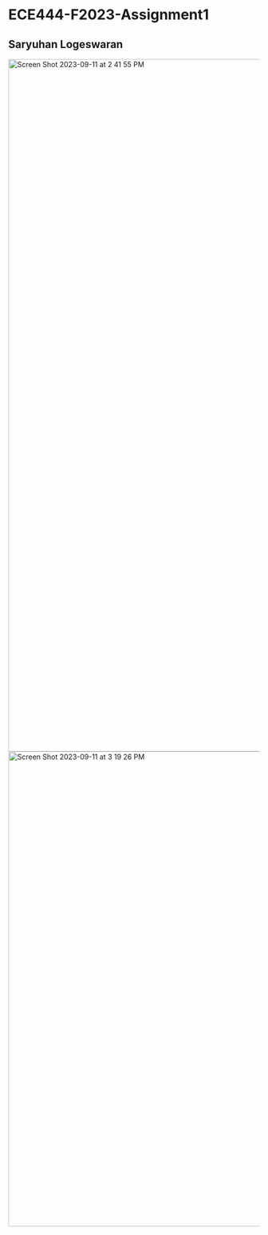 # ECE444-F2023-Assignment1

## Saryuhan Logeswaran

<img width="1385" alt="Screen Shot 2023-09-11 at 2 41 55 PM" src="https://github.com/saryuhan-logeswaran/ECE444-F2023-Assignment1/assets/105800644/e48f3f3e-7b84-48a5-b925-b432b26dbf9f">

<img width="950" alt="Screen Shot 2023-09-11 at 3 19 26 PM" src="https://github.com/saryuhan-logeswaran/ECE444-F2023-Assignment1/assets/105800644/5a033321-e49c-4900-8c67-955b2292b5ba">

